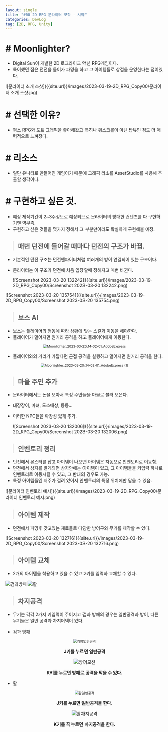 ```yaml
---
layout: single
title: "#00 2D RPG 문라이터 모작 - 시작"
categories: DevLog
tag: [2D, RPG, Unity]
---
```




# # Moonlighter?

- Digital Sun이 개발한 2D 로그라이크 액션 RPG게임이다.
- 특이했던 점은 던전을 들어가 파밍을 하고 그 아이템들로 상점을 운영한다는 점이였다.

![문라이터 소개 스샷]({{site.url}}/images/2023-03-19-2D_RPG_Copy00/문라이터 소개 스샷.jpg)



# # 선택한 이유?

- 평소 RPG와 도트 그래픽을 좋아해왔고 특히나 횡스크롤이 아닌 탑뷰인 점도 더 매력적으로 느껴졌다.



# # 리소스

- 일단 유니티로 만들어진 게임이기 때문에 그래픽 리소를 AssetStudio를 사용해 추출할 생각이다.



# # 구현하고 싶은 것.

- 예상 제작기간이 2~3주정도로 예상되므로 문라이터의 방대한 컨텐츠를 다 구현하기엔 역부족.
- 구현하고 싶은 것들을 몇가지 정해서 그 부분만이라도 확실하게 구현해볼 예정.



> ## 매번 던전에 들어갈 때마다 던전의 구조가 바뀜.

- 기본적인 던전 구조는 던전앤파이터처럼 여러개의 방이 연결되어 있는 구조이다.

- 문라이터는 이 구조가 던전에 처음 입장할때 정해지고 매번 바뀐다.

  ![Screenshot 2023-03-20 132242]({{site.url}}/images/2023-03-19-2D_RPG_Copy00/Screenshot 2023-03-20 132242.png)



![Screenshot 2023-03-20 135754]({{site.url}}/images/2023-03-19-2D_RPG_Copy00/Screenshot 2023-03-20 135754.png)

> ## 보스 AI

- 보스는 플레이어의 행동에 따라 상황에 맞는 스킬과 이동을 해야한다.
- 플레이어가 멀어지면 원거리 공격을 하고 플레이어에게 이동한다.

<p align="center"><img src="{{site.url}}/images/2023-03-19-2D_RPG_Copy00/Moonlighter_2023-03-20_14-02-01_AdobeExpress.gif" alt="Moonlighter_2023-03-20_14-02-01_AdobeExpress" style="zoom:75%;" /></p>

- 플레이어와의 거리가 가깝다면 근접 공격을 실행하고 멀어지면 원거리 공격을 한다.

<p align="center"><img src="{{site.url}}/images/2023-03-19-2D_RPG_Copy00/Moonlighter_2023-03-20_14-02-01_AdobeExpress (1).gif" alt="Moonlighter_2023-03-20_14-02-01_AdobeExpress (1)" style="zoom:75%;" /></p>







> ##  마을 주민 추가

- 문라이터에서는 돈을 모아서 특정 주민들을 마을로 불러 모은다.

- 대장장이, 마녀, 도소매상, 등등...

- 이러한 NPC들을 확장성 있게 추가.

  ![Screenshot 2023-03-20 132006]({{site.url}}/images/2023-03-19-2D_RPG_Copy00/Screenshot 2023-03-20 132006.png)

> ##  인벤토리 정리

- 던전에서 몬스터를 잡고 아이템이 나오면 아이템은 자동으로 인벤토리로 이동함.
- 던전에서 상자를 열게되면 상자안에는 아이템이 있고, 그 아이템들을 키입력 하나로 인벤토리로 이동시킬 수 있고,
  그 반대의 경우도 가능.
- 특정 아이템들엔 저주가 걸려 있어서 인벤토리의 특정 위치에만 담을 수 있음.

![문라이터 인벤토리 예시]({{site.url}}/images/2023-03-19-2D_RPG_Copy00/문라이터 인벤토리 예시.png)



> ## 아이템 제작

- 던전에서 파밍후 갖고있는 재료들로 다양한 방어구와 무기를 제작할 수 있다.

![Screenshot 2023-03-20 132716]({{site.url}}/images/2023-03-19-2D_RPG_Copy00/Screenshot 2023-03-20 132716.png)



> ## 아이템 교체

- 2개의 아이템을 착용하고 있을 수 있고 z키를 입력하 교체할 수 있다.

![검과방패]({{site.url}}/images/2023-03-19-2D_RPG_Copy00/검과방패.png) ![활]({{site.url}}/images/2023-03-19-2D_RPG_Copy00/활.png)



> ## 차지공격

- 무기는 각각 2가지 키입력이 주어지고 검과 방패의 경우는 일반공격과 방어, 다른 무기들은 일반 공격과 차지어택이 있다.

  

- 검과 방패

<p align="center"><img align="center" src="{{site.url}}/images/2023-03-19-2D_RPG_Copy00/검방일반공격-1679291111738-33.gif" alt="검방일반공격" style="zoom:75%;" /></p>

<center><b>J키를 누르면 일반공격</b></center>



<p align="center"><img align="center" src="{{site.url}}/images/2023-03-19-2D_RPG_Copy00/방어모션-1679291185396-35.gif" alt="방어모션" /></p>



<center><b>K키를 누르면 방패로 공격을 막을 수 있다.</b></center>



- 활

<p align="center"><img align="center" src="{{site.url}}/images/2023-03-19-2D_RPG_Copy00/활일반공격-1679291237470-37.gif" alt="활일반공격" style="zoom:75%;" /></p>

<center><b>J키를 누르면 일반공격을 한다.</b></center>



<p align="center"><img align="center" src="{{site.url}}/images/2023-03-19-2D_RPG_Copy00/활차지공격-1679291284070-39.gif" alt="활차지공격" /></p>

<center><b>K키를 꾹 누르면 차지공격을 한다.</b></center>

